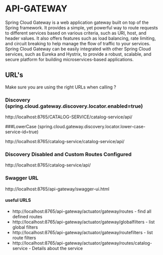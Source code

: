 # API-GATEWAY

Spring Cloud Gateway is a web application gateway built on top of the Spring framework. It provides a simple, yet powerful way to route requests to different services based on various criteria, such as URI, host, and header values. It also offers features such as load balancing, rate limiting, and circuit breaking to help manage the flow of traffic to your services. Spring Cloud Gateway can be easily integrated with other Spring Cloud services, such as Eureka and Hystrix, to provide a robust, scalable, and secure platform for building microservices-based applications.

## URL's

Make sure you are using the right URLs when calling ?

### Discovery (spring.cloud.gateway.discovery.locator.enabled=true)

http://localhost:8765/CATALOG-SERVICE/catalog-service/api/

###LowerCase (spring.cloud.gateway.discovery.locator.lower-case-service-id=true)

http://localhost:8765/catalog-service/catalog-service/api/

### Discovery Disabled and Custom Routes Configured

http://localhost:8765/catalog-service/api/

### Swagger URL
http://localhost:8765/api-gateway/swagger-ui.html

#### useful URLS

 - http://localhost:8765/api-gateway/actuator/gateway/routes - find all defined routes
 - http://localhost:8765/api-gateway/actuator/gateway/globalfilters - list global filters
 - http://localhost:8765/api-gateway/actuator/gateway/routefilters - list route filters
 - http://localhost:8765/api-gateway/actuator/gateway/routes/catalog-service - Details about the service